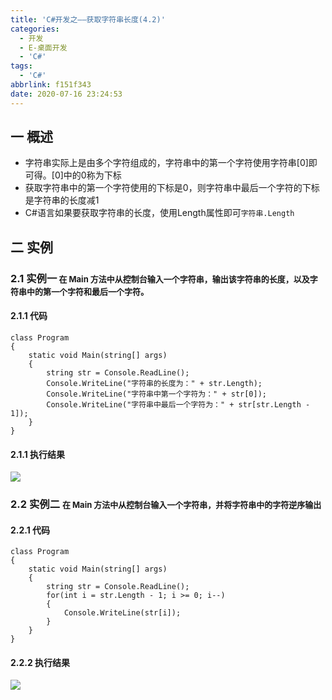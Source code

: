 ```yaml
---
title: 'C#开发之——获取字符串长度(4.2)'
categories:
  - 开发
  - E-桌面开发
  - 'C#'
tags:
  - 'C#'
abbrlink: f151f343
date: 2020-07-16 23:24:53
---
```

## 一 概述

* 字符串实际上是由多个字符组成的，字符串中的第一个字符使用字符串[0]即可得。[0]中的0称为下标
* 获取字符串中的第一个字符使用的下标是0，则字符串中最后一个字符的下标是字符串的长度减1
* C#语言如果要获取字符串的长度，使用Length属性即可`字符串.Length`

<!--more-->

## 二 实例

### 2.1 实例一<font size=2> 在 Main 方法中从控制台输入一个字符串，输出该字符串的长度，以及字符串中的第一个字符和最后一个字符。</font>

#### 2.1.1 代码

```
class Program
{
    static void Main(string[] args)
    {
        string str = Console.ReadLine();
        Console.WriteLine("字符串的长度为：" + str.Length);
        Console.WriteLine("字符串中第一个字符为：" + str[0]);
        Console.WriteLine("字符串中最后一个字符为：" + str[str.Length - 1]);
    }
}
```

#### 2.1.1 执行结果
![][1]

### 2.2 实例二 <font size=2>在 Main 方法中从控制台输入一个字符串，并将字符串中的字符逆序输出</font> 

#### 2.2.1 代码

```
class Program
{
    static void Main(string[] args)
    {
        string str = Console.ReadLine();
        for(int i = str.Length - 1; i >= 0; i--)
        {
            Console.WriteLine(str[i]);
        }
    }
}
```

#### 2.2.2 执行结果
![][2]


[1]:https://fastly.jsdelivr.net/gh/PGzxc/CDN@master/blog-image/csharp-string-length-sample.png
[2]:https://fastly.jsdelivr.net/gh/PGzxc/CDN@master/blog-image/csharp-string-back-out-sample.png